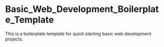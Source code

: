 # Basic_Web_Development_Boilerplate_Template
This is a boilerplate template for quick starting basic web development projects.

